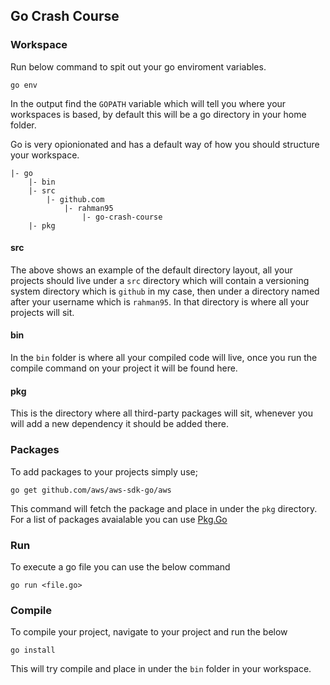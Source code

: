 ## Go Crash Course

### Workspace

Run below command to spit out your go enviroment variables.

```
go env
```

In the output find the `GOPATH` variable which will tell you where your workspaces is based, by default this will be a go directory in your home folder.

Go is very opionionated and has a default way of how you should structure your workspace. 

```
|- go
    |- bin
    |- src
        |- github.com
            |- rahman95
                |- go-crash-course
    |- pkg
```

#### src
The above shows an example of the default directory layout, all your projects should live under a `src` directory which will contain a versioning system directory which is `github` in my case, then under a directory named after your username which is `rahman95`. In that directory is where all your projects will sit.

#### bin
In the `bin` folder is where all your compiled code will live, once you run the compile command on your project it will be found here.

#### pkg
This is the directory where all third-party packages will sit, whenever you will add a new dependency it should be added there.

### Packages

To add packages to your projects simply use;

```
go get github.com/aws/aws-sdk-go/aws
```

This command will fetch the package and place in under the `pkg` directory. For a list of packages avaialable you can use [Pkg.Go](https://pkg.go.dev/)

### Run

To execute a go file you can use the below command

```
go run <file.go>
```

### Compile

To compile your project, navigate to your project and run the below

```
go install
```

This will try compile and place in under the `bin` folder in your workspace.